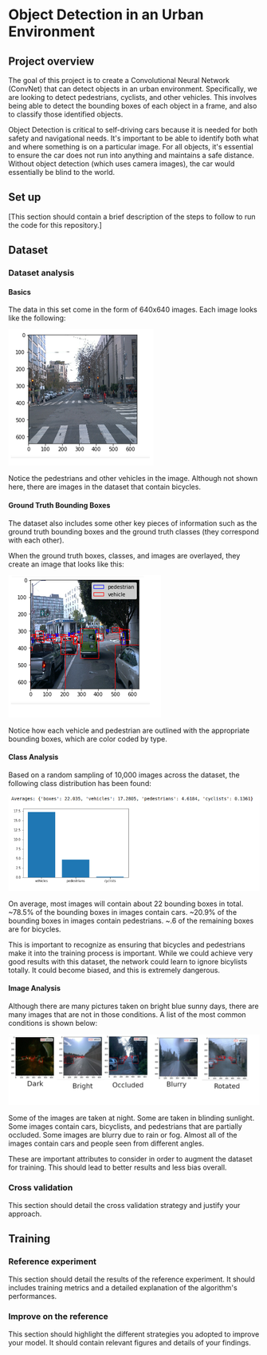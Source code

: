 # Object Detection in an Urban Environment

## Project overview
The goal of this project is to create a Convolutional Neural Network (ConvNet) that can detect objects in an urban environment. Specifically, we are looking to detect pedestrians, cyclists, and other vehicles. This involves being able to detect the bounding boxes of each object in a frame, and also to classify those identified objects.

Object Detection is critical to self-driving cars because it is needed for both safety and navigational needs. It's important to be able to identify both what and where something is on a particular image. For all objects, it's essential to ensure the car does not run into anything and maintains a safe distance. Without object detection (which uses camera images), the car would essentially be blind to the world.

## Set up
[This section should contain a brief description of the steps to follow to run the code for this repository.]

## Dataset
### Dataset analysis
#### Basics
The data in this set come in the form of 640x640 images. Each image looks like the following:

![Unaltered Image](img/base.png?raw=true)

Notice the pedestrians and other vehicles in the image. Although not shown here, there are images in the dataset that contain bicycles.

#### Ground Truth Bounding Boxes
The dataset also includes some other key pieces of information such as the ground truth bounding boxes and the ground truth classes (they correspond with each other).

When the ground truth boxes, classes, and images are overlayed, they create an image that looks like this:

![Overlay Image](img/overlay.png?raw=true)

Notice how each vehicle and pedestrian are outlined with the appropriate bounding boxes, which are color coded by type. 

#### Class Analysis
Based on a random sampling of 10,000 images across the dataset, the following class distribution has been found:

![Class Distribution](img/class_dist.png?raw=true)

On average, most images will contain about 22 bounding boxes in total. 
~78.5% of the bounding boxes in images contain cars. 
~20.9% of the bounding boxes in images contain pedestrians.
~.6 of the remaining boxes are for bicycles.

This is important to recognize as ensuring that bicycles and pedestrians make it into the training process is important. While we could achieve very good results with this dataset, the network could learn to ignore bicylists totally. It could become biased, and this is extremely dangerous.

#### Image Analysis
Although there are many pictures taken on bright blue sunny days, there are many images that are not in those conditions. A list of the most common conditions is shown below: 

![Image Distribution](img/image_dist.png?raw=true)

Some of the images are taken at night. Some are taken in blinding sunlight. Some images contain cars, bicyclists, and pedestrians that are partially occluded. Some images are blurry due to rain or fog. Almost all of the images contain cars and people seen from different angles. 

These are important attributes to consider in order to augment the dataset for training. This should lead to better results and less bias overall. 

### Cross validation
This section should detail the cross validation strategy and justify your approach.

## Training
### Reference experiment
This section should detail the results of the reference experiment. It should includes training metrics and a detailed explanation of the algorithm's performances.

### Improve on the reference
This section should highlight the different strategies you adopted to improve your model. It should contain relevant figures and details of your findings.
